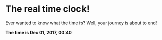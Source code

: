 # The real time clock!

Ever wanted to know what the time is? Well, your journey is about to end!

**The time is Dec 01, 2017, 00:40**